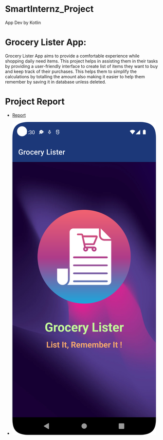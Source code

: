 # SmartInternz_Project

App Dev by Kotlin

# Grocery Lister App:

Grocery Lister App aims to provide a comfortable experience while shopping daily need items. This project helps in assisting them in their tasks by providing a user-friendly interface to create list of items they want to buy and keep track of their purchases. This helps them to simplify the calculations by totalling the amount also making it easier to help them remember by saving it in database unless deleted.

# Project Report

- [Report](https://github.com/smartinternz02/SI-GuidedProject-93234-1662359121/blob/main/Report/Project_Report_HarshGarg.pdf)

- ![screenshots](https://github.com/smartinternz02/SI-GuidedProject-93234-1662359121/blob/main/ScreenShots/ScreenSplash.png)
